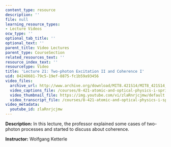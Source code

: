```yaml
---
content_type: resource
description: ''
file: null
learning_resource_types:
- Lecture Videos
ocw_type: ''
optional_tab_title: ''
optional_text: ''
parent_title: Video Lectures
parent_type: CourseSection
related_resources_text: ''
resource_index_text: ''
resourcetype: Video
title: 'Lecture 21: Two-photon Excitation II and Coherence I'
uid: 84248681-79c5-19ef-8875-fc1b59a93456
video_files:
  archive_url: http://www.archive.org/download/MIT8.421S14/MIT8_421S14_lec21_300k.mp4
  video_captions_file: /courses/8-421-atomic-and-optical-physics-i-spring-2014/4c7f81884aeb58fd9052f3672433c04f_zlaRnrjcjmw.vtt
  video_thumbnail_file: https://img.youtube.com/vi/zlaRnrjcjmw/default.jpg
  video_transcript_file: /courses/8-421-atomic-and-optical-physics-i-spring-2014/ae201faa16485b5a79eb49c010ee4706_zlaRnrjcjmw.pdf
video_metadata:
  youtube_id: zlaRnrjcjmw
---
```


**Description:** In this lecture, the professor explained some cases of two-photon processes and started to discuss about coherence.

**Instructor:** Wolfgang Ketterle
